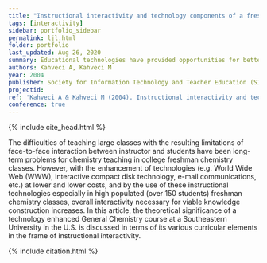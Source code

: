 ```yaml
---
title: "Instructional interactivity and technology components of a freshman chemistry course"
tags: [interactivity]
sidebar: portfolio_sidebar
permalink: ljl.html
folder: portfolio
last_updated: Aug 26, 2020
summary: Educational technologies have provided opportunities for better teaching and learning environments in chemistry.
authors: Kahveci A, Kahveci M
year: 2004
publisher: Society for Information Technology and Teacher Education (SITE)
projectid:
ref: 'Kahveci A & Kahveci M (2004). Instructional interactivity and technology components of a freshman chemistry course. In R. Ferdig, C. Crawford, R. Carlsen, N. Davis, J. Price, R. Weber & D. Willis (Eds.), <i>Proceedings of SITE 2004--Society for Information Technology & Teacher Education International Conference</i> (pp. 1215-1217). Atlanta, GA, USA: Association for the Advancement of Computing in Education (AACE). Retrieved August 28, 2020 from <a href="https://www.learntechlib.org/primary/p/13636/">https://www.learntechlib.org/primary/p/13636/</a>.'
conference: true
---
```


{% include cite_head.html %}

The difficulties of teaching large classes with the resulting limitations of face-to-face interaction between instructor and students have been long-term problems for chemistry teaching in college freshman chemistry classes. However, with the enhancement of technologies (e.g. World Wide Web (WWW), interactive compact disk technology, e-mail communications, etc.) at lower and lower costs, and by the use of these instructional technologies especially in high populated (over 150 students) freshman chemistry classes, overall interactivity necessary for viable knowledge construction increases. In this article, the theoretical significance of a technology enhanced General Chemistry course at a Southeastern University in the U.S. is discussed in terms of its various curricular elements in the frame of instructional interactivity.

{% include citation.html %}